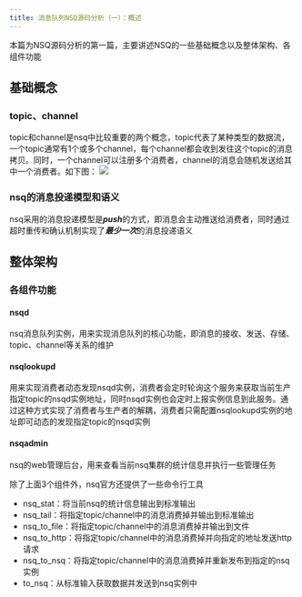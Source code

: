 ```yaml
---
title: 消息队列NSQ源码分析（一）：概述
---
```

本篇为NSQ源码分析的第一篇，主要讲述NSQ的一些基础概念以及整体架构、各组件功能

<!-- more -->

## 基础概念

### topic、channel

topic和channel是nsq中比较重要的两个概念，topic代表了某种类型的数据流，一个topic通常有1个或多个channel，每个channel都会收到发往这个topic的消息拷贝。同时，一个channel可以注册多个消费者，channel的消息会随机发送给其中一个消费者。如下图：
![](/img/nsq.gif)

### nsq的消息投递模型和语义

nsq采用的消息投递模型是***push***的方式，即消息会主动推送给消费者，同时通过超时重传和确认机制实现了***最少一次***的消息投递语义

## 整体架构

### 各组件功能

#### nsqd

nsq消息队列实例，用来实现消息队列的核心功能，即消息的接收、发送、存储、topic、channel等关系的维护

#### nsqlookupd

用来实现消费者动态发现nsqd实例，消费者会定时轮询这个服务来获取当前生产指定topic的nsqd实例地址，同时nsqd实例也会定时上报实例信息到此服务。通过这种方式实现了消费者与生产者的解耦，消费者只需配置nsqlookupd实例的地址即可动态的发现指定topic的nsqd实例

#### nsqadmin

nsq的web管理后台，用来查看当前nsq集群的统计信息并执行一些管理任务

除了上面3个组件外，nsq官方还提供了一些命令行工具
   + nsq_stat：将当前nsq的统计信息输出到标准输出
   + nsq_tail：将指定topic/channel中的消息消费掉并输出到标准输出
   + nsq_to_file：将指定topic/channel中的消息消费掉并输出到文件
   + nsq_to_http：将指定topic/channel中的消息消费掉并向指定的地址发送http请求
   + nsq_to_nsq：将指定topic/channel中的消息消费掉并重新发布到指定的nsq实例
   + to_nsq：从标准输入获取数据并发送到nsq实例中
